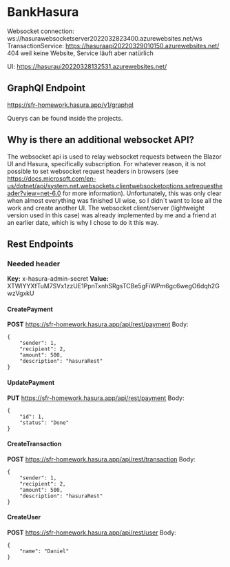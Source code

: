 # BankHasura

Websocket connection: ws://hasurawebsocketserver2022032823400.azurewebsites.net/ws
TransactionService: https://hasuraapi20220329010150.azurewebsites.net/ 
404 weil keine Website, Service läuft aber natürlich

UI: https://hasuraui20220328132531.azurewebsites.net/

## GraphQl Endpoint
https://sfr-homework.hasura.app/v1/graphql

Querys can be found inside the projects.
## Why is there an additional websocket API?
The websocket api is used to relay websocket requests between the Blazor UI and Hasura, specifically subscription. For whatever reason, it is not possible to set websocket request headers in browsers (see https://docs.microsoft.com/en-us/dotnet/api/system.net.websockets.clientwebsocketoptions.setrequestheader?view=net-6.0 for more information). Unfortunately, this was only clear when almost everything was finished UI wise, so I didn´t want to lose all the work and create another UI. The websocket client/server (lightweight version used in this case) was already implemented by me and a friend at an earlier date, which is why I chose to do it this way.

## Rest Endpoints
### Needed header
**Key:** x-hasura-admin-secret
**Value:** XTWlYYXfTuM7SVx1zzUE1PpnTxnhSRgsTCBe5gFiWPm6gc6wegO6dqh2GwzVgxkU
####  CreatePayment
**POST** https://sfr-homework.hasura.app/api/rest/payment
Body:
```
{
	"sender": 1,
	"recipient": 2,
	"amount": 500,
	"description": "hasuraRest"
}
```

####  UpdatePayment
**PUT** https://sfr-homework.hasura.app/api/rest/payment
Body:
```
{
	"id": 1,
	"status": "Done"
}
```
####  CreateTransaction
**POST** 
https://sfr-homework.hasura.app/api/rest/transaction
Body:
```
{
	"sender": 1,
	"recipient": 2,
	"amount": 500,
	"description": "hasuraRest"
}
```
####  CreateUser
**POST** 
https://sfr-homework.hasura.app/api/rest/user
Body:
```
{
	"name": "Daniel"
}
```




